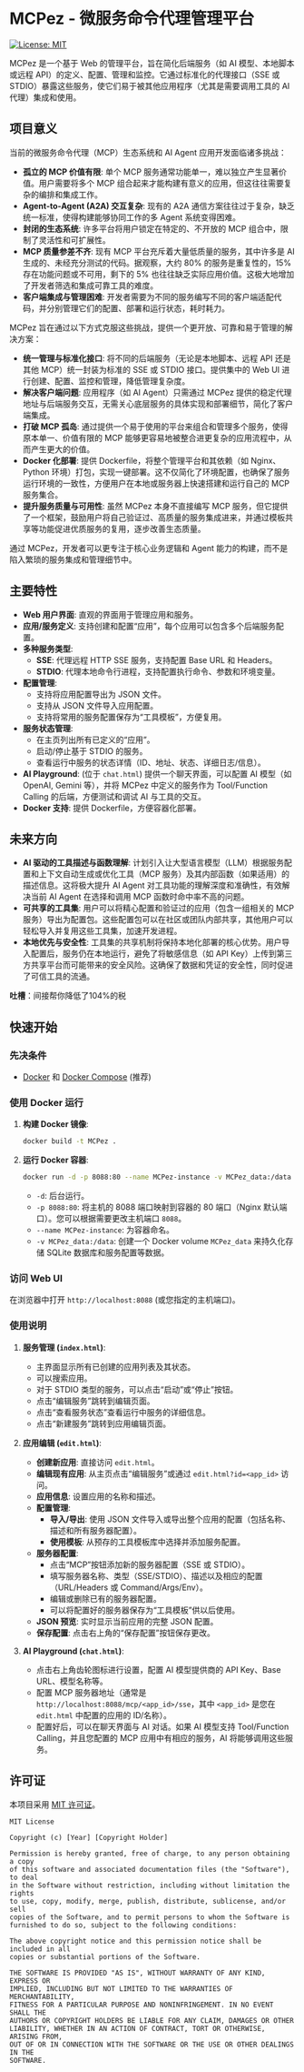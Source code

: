 # MCPez - 微服务命令代理管理平台

[![License: MIT](https://img.shields.io/badge/License-MIT-yellow.svg)](https://opensource.org/licenses/MIT)

MCPez 是一个基于 Web 的管理平台，旨在简化后端服务（如 AI 模型、本地脚本或远程 API）的定义、配置、管理和监控。它通过标准化的代理接口（SSE 或 STDIO）暴露这些服务，使它们易于被其他应用程序（尤其是需要调用工具的 AI 代理）集成和使用。

## 项目意义

当前的微服务命令代理（MCP）生态系统和 AI Agent 应用开发面临诸多挑战：

*   **孤立的 MCP 价值有限**: 单个 MCP 服务通常功能单一，难以独立产生显著价值。用户需要将多个 MCP 组合起来才能构建有意义的应用，但这往往需要复杂的编排和集成工作。
*   **Agent-to-Agent (A2A) 交互复杂**: 现有的 A2A 通信方案往往过于复杂，缺乏统一标准，使得构建能够协同工作的多 Agent 系统变得困难。
*   **封闭的生态系统**: 许多平台将用户锁定在特定的、不开放的 MCP 组合中，限制了灵活性和可扩展性。
*   **MCP 质量参差不齐**: 现有 MCP 平台充斥着大量低质量的服务，其中许多是 AI 生成的、未经充分测试的代码。据观察，大约 80% 的服务是重复性的，15% 存在功能问题或不可用，剩下的 5% 也往往缺乏实际应用价值。这极大地增加了开发者筛选和集成可靠工具的难度。
*   **客户端集成与管理困难**: 开发者需要为不同的服务编写不同的客户端适配代码，并分别管理它们的配置、部署和运行状态，耗时耗力。

MCPez 旨在通过以下方式克服这些挑战，提供一个更开放、可靠和易于管理的解决方案：

*   **统一管理与标准化接口**: 将不同的后端服务（无论是本地脚本、远程 API 还是其他 MCP）统一封装为标准的 SSE 或 STDIO 接口。提供集中的 Web UI 进行创建、配置、监控和管理，降低管理复杂度。
*   **解决客户端问题**: 应用程序（如 AI Agent）只需通过 MCPez 提供的稳定代理地址与后端服务交互，无需关心底层服务的具体实现和部署细节，简化了客户端集成。
*   **打破 MCP 孤岛**: 通过提供一个易于使用的平台来组合和管理多个服务，使得原本单一、价值有限的 MCP 能够更容易地被整合进更复杂的应用流程中，从而产生更大的价值。
*   **Docker 化部署**: 提供 Dockerfile，将整个管理平台和其依赖（如 Nginx、Python 环境）打包，实现一键部署。这不仅简化了环境配置，也确保了服务运行环境的一致性，方便用户在本地或服务器上快速搭建和运行自己的 MCP 服务集合。
*   **提升服务质量与可用性**: 虽然 MCPez 本身不直接编写 MCP 服务，但它提供了一个框架，鼓励用户将自己验证过、高质量的服务集成进来，并通过模板共享等功能促进优质服务的复用，逐步改善生态质量。

通过 MCPez，开发者可以更专注于核心业务逻辑和 Agent 能力的构建，而不是陷入繁琐的服务集成和管理细节中。

## 主要特性

*   **Web 用户界面**: 直观的界面用于管理应用和服务。
*   **应用/服务定义**: 支持创建和配置“应用”，每个应用可以包含多个后端服务配置。
*   **多种服务类型**:
    *   **SSE**: 代理远程 HTTP SSE 服务，支持配置 Base URL 和 Headers。
    *   **STDIO**: 代理本地命令行进程，支持配置执行命令、参数和环境变量。
*   **配置管理**:
    *   支持将应用配置导出为 JSON 文件。
    *   支持从 JSON 文件导入应用配置。
    *   支持将常用的服务配置保存为“工具模板”，方便复用。
*   **服务状态管理**:
    *   在主页列出所有已定义的“应用”。
    *   启动/停止基于 STDIO 的服务。
    *   查看运行中服务的状态详情（ID、地址、状态、详细日志/信息）。
*   **AI Playground**: (位于 `chat.html`) 提供一个聊天界面，可以配置 AI 模型（如 OpenAI, Gemini 等），并将 MCPez 中定义的服务作为 Tool/Function Calling 的后端，方便测试和调试 AI 与工具的交互。
*   **Docker 支持**: 提供 Dockerfile，方便容器化部署。

## 未来方向

*   **AI 驱动的工具描述与函数理解**: 计划引入让大型语言模型（LLM）根据服务配置和上下文自动生成或优化工具（MCP 服务）及其内部函数（如果适用）的描述信息。这将极大提升 AI Agent 对工具功能的理解深度和准确性，有效解决当前 AI Agent 在选择和调用 MCP 函数时命中率不高的问题。
*   **可共享的工具集**: 用户可以将精心配置和验证过的应用（包含一组相关的 MCP 服务）导出为配置包。这些配置包可以在社区或团队内部共享，其他用户可以轻松导入并复用这些工具集，加速开发进程。
*   **本地优先与安全性**: 工具集的共享机制将保持本地化部署的核心优势。用户导入配置后，服务仍在本地运行，避免了将敏感信息（如 API Key）上传到第三方共享平台而可能带来的安全风险。这确保了数据和凭证的安全性，同时促进了可信工具的流通。

**吐槽**：间接帮你降低了104%的税

## 快速开始

### 先决条件

*   [Docker](https://www.docker.com/) 和 [Docker Compose](https://docs.docker.com/compose/) (推荐)

### 使用 Docker 运行

1.  **构建 Docker 镜像**:
    ```bash
    docker build -t MCPez .
    ```

2.  **运行 Docker 容器**:
    ```bash
    docker run -d -p 8088:80 --name MCPez-instance -v MCPez_data:/data MCPez
    ```
    *   `-d`: 后台运行。
    *   `-p 8088:80`: 将主机的 8088 端口映射到容器的 80 端口（Nginx 默认端口）。您可以根据需要更改主机端口 `8088`。
    *   `--name MCPez-instance`: 为容器命名。
    *   `-v MCPez_data:/data`: 创建一个 Docker volume `MCPez_data` 来持久化存储 SQLite 数据库和服务配置等数据。

### 访问 Web UI

在浏览器中打开 `http://localhost:8088` (或您指定的主机端口)。

### 使用说明

1.  **服务管理 (`index.html`)**:
    *   主界面显示所有已创建的应用列表及其状态。
    *   可以搜索应用。
    *   对于 STDIO 类型的服务，可以点击“启动”或“停止”按钮。
    *   点击“编辑服务”跳转到编辑页面。
    *   点击“查看服务状态”查看运行中服务的详细信息。
    *   点击“新建服务”跳转到应用编辑页面。

2.  **应用编辑 (`edit.html`)**:
    *   **创建新应用**: 直接访问 `edit.html`。
    *   **编辑现有应用**: 从主页点击“编辑服务”或通过 `edit.html?id=<app_id>` 访问。
    *   **应用信息**: 设置应用的名称和描述。
    *   **配置管理**:
        *   **导入/导出**: 使用 JSON 文件导入或导出整个应用的配置（包括名称、描述和所有服务器配置）。
        *   **使用模板**: 从预存的工具模板库中选择并添加服务配置。
    *   **服务器配置**:
        *   点击“MCP”按钮添加新的服务器配置（SSE 或 STDIO）。
        *   填写服务器名称、类型（SSE/STDIO）、描述以及相应的配置（URL/Headers 或 Command/Args/Env）。
        *   编辑或删除已有的服务器配置。
        *   可以将配置好的服务器保存为“工具模板”供以后使用。
    *   **JSON 预览**: 实时显示当前应用的完整 JSON 配置。
    *   **保存配置**: 点击右上角的“保存配置”按钮保存更改。

3.  **AI Playground (`chat.html`)**:
    *   点击右上角齿轮图标进行设置，配置 AI 模型提供商的 API Key、Base URL、模型名称等。
    *   配置 MCP 服务器地址（通常是 `http://localhost:8088/mcp/<app_id>/sse`，其中 `<app_id>` 是您在 `edit.html` 中配置的应用的 ID/名称）。
    *   配置好后，可以在聊天界面与 AI 对话。如果 AI 模型支持 Tool/Function Calling，并且您配置的 MCP 应用中有相应的服务，AI 将能够调用这些服务。

## 许可证

本项目采用 [MIT 许可证](LICENSE)。

```
MIT License

Copyright (c) [Year] [Copyright Holder]

Permission is hereby granted, free of charge, to any person obtaining a copy
of this software and associated documentation files (the "Software"), to deal
in the Software without restriction, including without limitation the rights
to use, copy, modify, merge, publish, distribute, sublicense, and/or sell
copies of the Software, and to permit persons to whom the Software is
furnished to do so, subject to the following conditions:

The above copyright notice and this permission notice shall be included in all
copies or substantial portions of the Software.

THE SOFTWARE IS PROVIDED "AS IS", WITHOUT WARRANTY OF ANY KIND, EXPRESS OR
IMPLIED, INCLUDING BUT NOT LIMITED TO THE WARRANTIES OF MERCHANTABILITY,
FITNESS FOR A PARTICULAR PURPOSE AND NONINFRINGEMENT. IN NO EVENT SHALL THE
AUTHORS OR COPYRIGHT HOLDERS BE LIABLE FOR ANY CLAIM, DAMAGES OR OTHER
LIABILITY, WHETHER IN AN ACTION OF CONTRACT, TORT OR OTHERWISE, ARISING FROM,
OUT OF OR IN CONNECTION WITH THE SOFTWARE OR THE USE OR OTHER DEALINGS IN THE
SOFTWARE.
```
